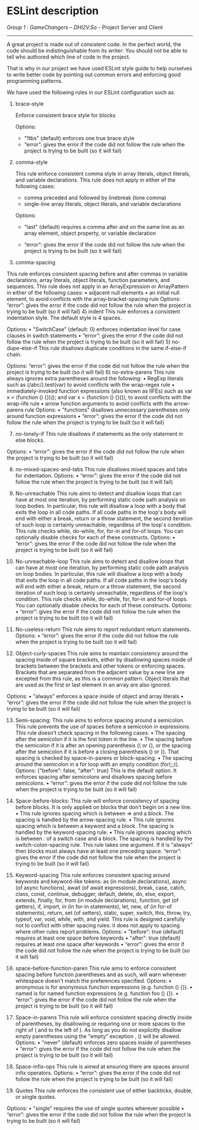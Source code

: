 
# ESLint description

_Group 1 : GameChangers – DHI2V.So_ - Project Server and Client

---
A great project is made out of consistent code. In the perfect world, the code should be indistinguishable from its writer: You should not be able to tell who authored which line of code in the project.

That is why in our project we have used ESLint style guide to help ourselves to write better code by pointing out common errors and enforcing good programming patterns.

We have used the following rules in our ESLint configuration such as:

1) brace-style

    Enforce consistent brace style for blocks

    Options:

    - "1tbs" (default) enforces one true brace style
    - “error”: gives the error if the code did not follow the rule when the project is trying to be built (so it will fail)

2) comma-style

    This rule enforce consistent comma style in array literals, object literals, and variable declarations.
    This rule does not apply in either of the following cases:

    - comma preceded and followed by linebreak (lone comma)
    - single-line array literals, object literals, and variable declarations

    Options:

    - "last" (default) requires a comma after and on the same line as an array element, object property, or variable declaration

    - “error”: gives the error if the code did not follow the rule when the project is trying to be built (so it will fail)

3) comma-spacing

This rule enforces consistent spacing before and after commas in variable declarations, array literals, object literals, function parameters, and sequences.
This rule does not apply in an ArrayExpression or ArrayPattern in either of the following cases:
• adjacent null elements
• an initial null element, to avoid conflicts with the array-bracket-spacing rule
Options:
 “error”: gives the error if the code did not follow the rule when the project is trying to be built (so it will fail)
4) indent
This rule enforces a consistent indentation style. The default style is 4 spaces.

Options:
• "SwitchCase" (default: 0) enforces indentation level for case clauses in switch statements
• “error”: gives the error if the code did not follow the rule when the project is trying to be built (so it will fail)
5) no-dupe-else-if
This rule disallows duplicate conditions in the same if-else-if chain.

Options:
“error”: gives the error if the code did not follow the rule when the project is trying to be built (so it will fail)
6) no-extra-parens
              This rule always ignores extra parentheses around the following:
• RegExp literals such as (/abc/).test(var) to avoid conflicts with the wrap-regex rule
• immediately-invoked function expressions (also known as IIFEs) such as var x = (function () {})(); and var x = (function () {}()); to avoid conflicts with the wrap-iife rule
• arrow function arguments to avoid conflicts with the arrow-parens rule
             Options:
• "functions" disallows unnecessary parentheses only around function expressions
• “error”: gives the error if the code did not follow the rule when the project is trying to be built (so it will fail)

7) no-lonely-if
This rule disallows if statements as the only statement in else blocks.

Options:
• “error”: gives the error if the code did not follow the rule when the project is trying to be built (so it will fail)

8) no-mixed-spaces-and-tabs
This rule disallows mixed spaces and tabs for indentation.
Options:
• “error”: gives the error if the code did not follow the rule when the project is trying to be built (so it will fail)
9) No-unreachable
This rule aims to detect and disallow loops that can have at most one iteration, by performing static code path analysis on loop bodies.
In particular, this rule will disallow a loop with a body that exits the loop in all code paths. If all code paths in the loop's body will end with either a break, return or a throw statement, the second iteration of such loop is certainly unreachable, regardless of the loop's condition.
This rule checks while, do-while, for, for-in and for-of loops. You can optionally disable checks for each of these constructs.
        Options:
• “error”: gives the error if the code did not follow the rule when the project is trying to be built (so it will fail)

10) No-unreachable-loop
       This rule aims to detect and disallow loops that can have at most one iteration,   by performing static code path analysis on loop bodies.
In particular, this rule will disallow a loop with a body that exits the loop in all code paths. If all code paths in the loop's body will end with either a break, return or a throw statement, the second iteration of such loop is certainly unreachable, regardless of the loop's condition.
This rule checks while, do-while, for, for-in and for-of loops. You can optionally disable checks for each of these constructs.
Options:
• “error”: gives the error if the code did not follow the rule when the project is trying to be built (so it will fail)
11) No-useless-return
This rule aims to report redundant return statements.
            Options:
• “error”: gives the error if the code did not follow the rule when the project is trying to be built (so it will fail)

12) Object-curly-spaces
This rule aims to maintain consistency around the spacing inside of square brackets, either by disallowing spaces inside of brackets between the brackets and other tokens or enforcing spaces. Brackets that are separated from the adjacent value by a new line are excepted from this rule, as this is a common pattern. Object literals that are used as the first or last element in an array are also ignored.

Options:
• "always" enforces a space inside of object and array literals
• “error”: gives the error if the code did not follow the rule when the project is trying to be built (so it will fail)

13) Semi-spacing:
              This rule aims to enforce spacing around a semicolon. This rule prevents the use of spaces before a semicolon in expressions.
This rule doesn't check spacing in the following cases:
• The spacing after the semicolon if it is the first token in the line.
• The spacing before the semicolon if it is after an opening parenthesis (( or {), or the spacing after the semicolon if it is before a closing parenthesis () or }). That spacing is checked by space-in-parens or block-spacing.
• The spacing around the semicolon in a for loop with an empty condition (for(;;)).
Options:
{"before": false, "after": true}
This is the default option. It enforces spacing after semicolons and disallows spacing before semicolons.
• “error”: gives the error if the code did not follow the rule when the project is trying to be built (so it will fail)

14) Space-before-blocks:
This rule will enforce consistency of spacing before blocks. It is only applied on blocks that don’t begin on a new line.
• This rule ignores spacing which is between => and a block. The spacing is handled by the arrow-spacing rule.
• This rule ignores spacing which is between a keyword and a block. The spacing is handled by the keyword-spacing rule.
• This rule ignores spacing which is between : of a switch case and a block. The spacing is handled by the switch-colon-spacing rule.
This rule takes one argument. If it is "always" then blocks must always have at least one preceding space.
      “error”: gives the error if the code did not follow the rule when the project is trying  to be built (so it will fail)
15) Keyword-spacing
This rule enforces consistent spacing around keywords and keyword-like tokens: as (in module declarations), async (of async functions), await (of await expressions), break, case, catch, class, const, continue, debugger, default, delete, do, else, export, extends, finally, for, from (in module declarations), function, get (of getters), if, import, in (in for-in statements), let, new, of (in for-of statements), return, set (of setters), static, super, switch, this, throw, try, typeof, var, void, while, with, and yield. This rule is designed carefully not to conflict with other spacing rules: it does not apply to spacing where other rules report problems.
Options:
• "before": true (default) requires at least one space before keywords
• "after": true (default) requires at least one space after keywords
•       “error”: gives the error if the code did not follow the rule when the project is trying  to be built (so it will fail)
16) space-before-function-paren
This rule aims to enforce consistent spacing before function parentheses and as such, will warn whenever whitespace doesn't match the preferences specified.
Options:
• anonymous is for anonymous function expressions (e.g. function () {}).
• named is for named function expressions (e.g. function foo () {}).
• “error”: gives the error if the code did not follow the rule when the project is trying  to be built (so it will fail)

17) Space-in-parens
This rule will enforce consistent spacing directly inside of parentheses, by disallowing or requiring one or more spaces to the right of ( and to the left of ).
        As long as you do not explicitly disallow empty parentheses using the "empty" exception , () will be allowed.
      Options:
•  "never" (default) enforces zero spaces inside of parentheses
• “error”: gives the error if the code did not follow the rule when the project is trying  to be built (so it will fail)
18) Space-infix-ops
This rule is aimed at ensuring there are spaces around infix operators.
Options:
• “error”: gives the error if the code did not follow the rule when the project is trying  to be built (so it will fail)

19) Quotes
This rule enforces the consistent use of either backticks, double, or single quotes.

Options:
• "single" requires the use of single quotes wherever possible
• “error”: gives the error if the code did not follow the rule when the project is trying  to be built (so it will fail)
